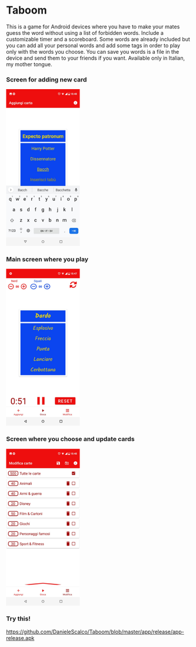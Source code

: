 # Taboom

This is a game for Android devices where you have to make your mates guess the word without using a list of forbidden words.
Include a customizable timer and a scoreboard. Some words are already included but you can add all your personal words and add some tags in order to play only with the words you choose. You can save you words is a file in the device and send them to your friends if you want.
Available only in Italian, my mother tongue.


### Screen for adding new card
<img src="https://github.com/DanieleScalco/Taboom/blob/master/Taboom%20add.jpeg?raw=true" width="200" />

### Main screen where you play
<img src="https://github.com/DanieleScalco/Taboom/blob/master/Taboom%20play.jpeg?raw=true" width="200" />

### Screen where you choose and update cards
<img src="https://github.com/DanieleScalco/Taboom/blob/master/Taboom%20update.jpeg?raw=true" width="200" />

### Try this!
https://github.com/DanieleScalco/Taboom/blob/master/app/release/app-release.apk
